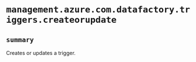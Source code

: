 # `management.azure.com.datafactory.triggers.createorupdate`

## `summary`
Creates or updates a trigger.


